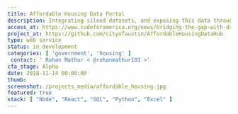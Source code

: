 ```yaml
---
title: Affordable Housing Data Portal
description: Integrating siloed datasets, and exposing this data through an API that allows government agencies, nonprofits, and private companies to deliver it as a resource.
access_at: https://www.codeforamerica.org/news/bridging-the-gap-with-data
project_at: https://github.com/cityofaustin/AffordableHousingDataHub
type: web service
status: in development
categories: [ 'government', 'housing' ]
 contact: ' Rohan Mathur < @rohanmathur101 >'
cfa_stage: Alpha
date: 2018-11-14 00:00:00
thumb:
screenshot: /projects_media/affordable_housing.jpg
featured: true
stack: [ "Node", "React", "SQL", "Python", "Excel" ]
---
```

